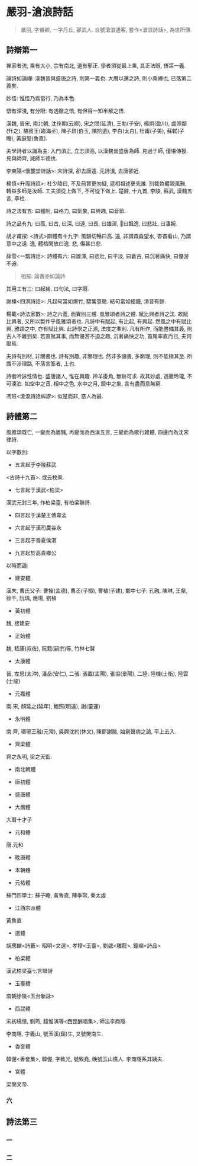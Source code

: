 # 嚴羽-滄浪詩話

> 嚴羽, 字儀卿, 一字丹丘, 邵武人. 自號滄浪逋客, 嘗作<滄浪詩話>, 為世所傳.

## 詩辯第一

禅家者流, 乘有大小, 宗有南北, 道有邪正. 學者須從最上乘, 具正法眼, 悟第一義.

論詩如論禪: 漢魏晉與盛唐之詩, 則第一義也. 大曆以還之詩, 則小乘禪也, 已落第二義矣.

妙悟: 惟悟乃爲當行, 乃為本色.

悟有深淺, 有分限: 有透徹之悟, 有但得一知半解之悟.

漢魏, 晉宋, 南北朝, 沈佺期(云卿), 宋之問(延清), 王勃(子安), 楊炯(盈川), 盧照鄰(升之), 駱賓王(臨海丞), 陳子昂(伯玉, 陳拾遺), 李白(太白), 杜甫(子美), 蘇軾(子瞻), 黃庭堅(魯直).

夫學詩者以識為主: 入門須正, 立志須高, 以漢魏晉盛唐為師. 見過于師, 僅堪傳授. 見與師齊, 減師半德也.

李東陽<懷麓堂詩話>: 宋詩深, 卻去唐遠. 元詩淺, 去唐卻近.

楊慎<升庵詩話>: 杜少陵曰, 不及前賢更勿疑, 遞相祖述更先誰. 別裁偽體親風雅, 轉益多師是汝師.
工夫須從上做下, 不可從下做上. 楚辭, 十九首, 李陵, 蘇武, 漢魏五言, 李杜.

詩之法有五: 曰體制, 曰格力, 曰氣象, 曰興趣, 曰音節.

詩之品有九:  曰高, 曰古, 曰深, 曰遠, 曰長, 曰雄渾, 曰飄逸, 曰悲壯, 曰淒婉.

胡才甫按: <詩式>辯體有十九字: 風韻切暢曰高. 遠, 非謂森淼望水, 杳杳看山, 乃謂意中之遠. 逸, 體格閑放曰逸. 悲, 傷甚曰悲.

薛雪<一瓢詩話>: 詩體有六: 曰雄渾, 曰悲壯, 曰平淡, 曰蒼古, 曰沉著痛快, 曰優游不迫.

> 相按: 論書亦如論詩

其用工有三: 曰起結, 曰句法, 曰字眼.

謝榛<四溟詩話>: 凡起句當如爆竹, 驟響意徹. 結句當如撞鐘, 清音有餘.

楊載<詩法家數>: 詩之六義, 而實則三體. 風雅頌者詩之體. 賦比興者詩之法. 故賦比興者, 又所以製作乎風雅頌者也. 凡詩中有賦起, 有比起, 有興起. 然風之中有賦比興, 雅頌之中, 亦有賦比興. 此詩學之正源, 法度之準則. 凡有所作, 而能盡備其義, 則古人不難到矣. 若直賦其事, 而無優游不迫之趣, 沉著痛快之功, 首尾率直而已, 夫何取焉.

夫詩有別材, 非關書也. 詩有別趣, 非關理也. 然非多讀書, 多窮理, 則不能極其至. 所謂不涉理路, 不落言筌者, 上也.

詩者吟詠性情也. 盛唐諸人, 惟在興趣. 羚羊掛角, 無跡可求. 故其妙處, 透徹玲瓏, 不可湊泊. 如空中之音, 相中之色, 水中之月, 鏡中之象, 言有盡而意無窮.

馮班<滄浪詩話糾謬>: 似是而非, 惑人為最.

## 詩體第二

風雅頌既亡, 一變而為離騷, 再變而為西漢五言, 三變而為歌行雑體, 四邊而為沈宋律詩.

以字數別:

- 五言起于李陵蘇武

<古詩十九首>. 或云枚乘.

- 七言起于漢武<柏梁>

漢武元封三年, 作柏梁臺, 有柏梁聯詩.

- 四言起于漢楚王傅韋孟

- 六言起于漢司農谷永

- 三言起于晉夏侯湛

- 九言起於高貴鄉公

以時而論:

- 建安體

漢末, 曹氏父子: 曹操(孟德), 曹丕(子桓), 曹植(子建), 鄴中七子: 孔融, 陳琳, 王粲, 徐干, 阮瑀, 應瑒, 劉楨

- 黃初體

魏, 接建安

- 正始體

魏, 嵇康(叔夜), 阮籍(嗣宗)等, 竹林七賢

- 太康體

晉, 左思(太沖), 潘岳(安仁), 二張: 張載(孟陽), 張協(景陽), 二陸: 陸機(士衡), 陸雲(士龍)

- 元嘉體

南.宋, 顏延之(延年), 鮑照(明遠), 謝(靈運)

- 永明體

南.齊, 瑯琊王融(元常), 吳興沈約(休文), 陳郡謝脁, 始創聲病之論, 平上去入.

- 齊梁體

齊之永明, 梁之天監.

- 南北朝體

- 唐初體

- 盛唐體

- 大曆體

大曆十才子

- 元和體

唐.元和

- 晚唐體

- 本朝體

- 元祐體

蘇門四學士: 蘇子瞻, 黃魯直, 陳季常, 秦太虛

- 江西宗派體

黃魯直

- 選體

胡應麟<詩藪>: 昭明<文選>, 孝穆<玉臺>, 劉勰<雕龍>, 鐘嶸<詩品>

- 柏梁體

漢武柏梁臺七言聯詩

- 玉臺體

南朝徐陵<玉台新詠>

- 西昆體

宋初楊億, 劉筠, 錢惟演等<西昆酬唱集>, 師法李商隱.

李商隱, 字義山, 號玉溪(谿)生, 又號樊南生.

- 香奩體

韓偓<香奩集>, 韓偓, 字致光, 號致堯, 晚號玉山樵人. 李商隱系其姨夫.

- 宮體

梁簡文帝.

### 六

## 詩法第三

### 一



### 二
